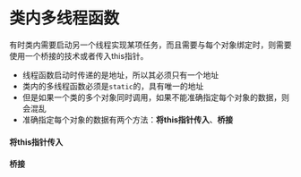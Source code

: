 # 类内多线程函数

有时类内需要启动另一个线程实现某项任务，而且需要与每个对象绑定时，则需要使用一个桥接的技术或者传入this指针。

* 线程函数启动时传递的是地址，所以其必须只有一个地址
* 类内的多线程函数必须是`static`的，具有唯一的地址
* 但是如果一个类的多个对象同时调用，如果不能准确指定每个对象的数据，则会混乱
* 准确指定每个对象的数据有两个方法：**将this指针传入**、**桥接**

#### 将this指针传入





#### 桥接

